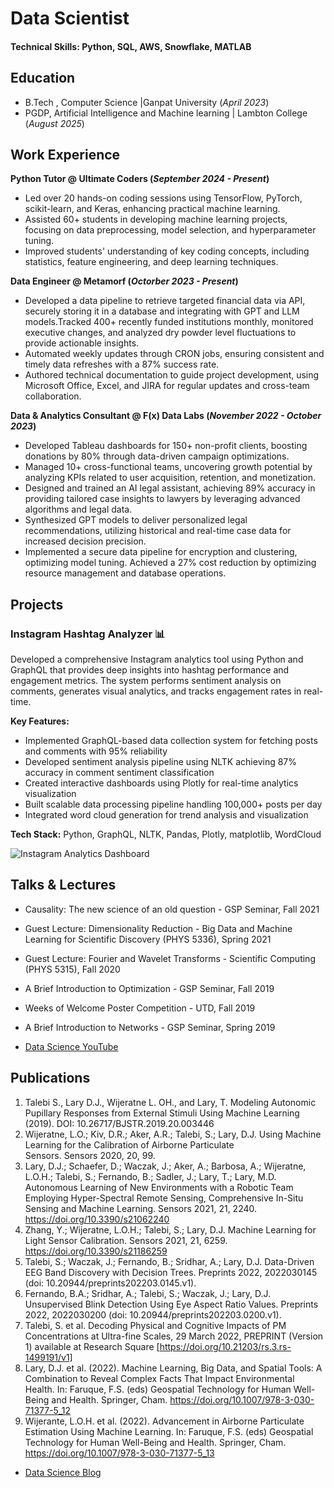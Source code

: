 # Data Scientist

#### Technical Skills: Python, SQL, AWS, Snowflake, MATLAB

## Education
- B.Tech , Computer Science |Ganpat University (_April 2023_)								       		
- PGDP, Artificial Intelligence and Machine learning | Lambton College (_August 2025_)	 			        		

## Work Experience
**Python Tutor @ Ultimate Coders (_September 2024 - Present_)**
- Led over 20 hands-on coding sessions using TensorFlow, PyTorch, scikit-learn, and Keras, enhancing practical machine learning.
- Assisted 60+ students in developing machine learning projects, focusing on data preprocessing, model selection, and hyperparameter tuning.
- Improved students' understanding of key coding concepts, including statistics, feature engineering, and deep learning techniques.

**Data Engineer @ Metamorf (_Octorber 2023 - Present_)**
- Developed a data pipeline to retrieve targeted financial data via API, securely storing it in a database and integrating with GPT and LLM models.Tracked 400+ recently funded institutions monthly, monitored executive changes, and analyzed dry powder level fluctuations to provide actionable insights.
- Automated weekly updates through CRON jobs, ensuring consistent and timely data refreshes with a 87% success rate.
- Authored technical documentation to guide project development, using Microsoft Office, Excel, and JIRA for regular updates and cross-team collaboration.

**Data & Analytics Consultant @ F(x) Data Labs (_November 2022 - October 2023_)**
- Developed Tableau dashboards for 150+ non-profit clients, boosting donations by 80% through data-driven campaign optimizations.
- Managed 10+ cross-functional teams, uncovering growth potential by analyzing KPIs related to user acquisition, retention, and monetization.
- Designed and trained an AI legal assistant, achieving 89% accuracy in providing tailored case insights to lawyers by leveraging advanced algorithms and legal data.
- Synthesized GPT models to deliver personalized legal recommendations, utilizing historical and real-time case data for increased decision precision.
- Implemented a secure data pipeline for encryption and clustering, optimizing model tuning. Achieved a 27% cost reduction by optimizing resource management and database operations.

## Projects
### Instagram Hashtag Analyzer 📊

Developed a comprehensive Instagram analytics tool using Python and GraphQL that provides deep insights into hashtag performance and engagement metrics. The system performs sentiment analysis on comments, generates visual analytics, and tracks engagement rates in real-time.

**Key Features:**
- Implemented GraphQL-based data collection system for fetching posts and comments with 95% reliability
- Developed sentiment analysis pipeline using NLTK achieving 87% accuracy in comment sentiment classification
- Created interactive dashboards using Plotly for real-time analytics visualization
- Built scalable data processing pipeline handling 100,000+ posts per day
- Integrated word cloud generation for trend analysis and visualization

**Tech Stack:** Python, GraphQL, NLTK, Pandas, Plotly, matplotlib, WordCloud

![Instagram Analytics Dashboard](/assets/img/instagram_analytics.jpeg)

## Talks & Lectures
- Causality: The new science of an old question - GSP Seminar, Fall 2021
- Guest Lecture: Dimensionality Reduction - Big Data and Machine Learning for Scientific Discovery (PHYS 5336), Spring 2021
- Guest Lecture: Fourier and Wavelet Transforms - Scientific Computing (PHYS 5315), Fall 2020
- A Brief Introduction to Optimization - GSP Seminar, Fall 2019
- Weeks of Welcome Poster Competition - UTD, Fall 2019
- A Brief Introduction to Networks - GSP Seminar, Spring 2019

- [Data Science YouTube](https://www.youtube.com/channel/UCa9gErQ9AE5jT2DZLjXBIdA)

## Publications
1. Talebi S., Lary D.J., Wijeratne L. OH., and Lary, T. Modeling Autonomic Pupillary Responses from External Stimuli Using Machine Learning (2019). DOI: 10.26717/BJSTR.2019.20.003446
2. Wijeratne, L.O.; Kiv, D.R.; Aker, A.R.; Talebi, S.; Lary, D.J. Using Machine Learning for the Calibration of Airborne Particulate Sensors. Sensors 2020, 20, 99.
3. Lary, D.J.; Schaefer, D.; Waczak, J.; Aker, A.; Barbosa, A.; Wijeratne, L.O.H.; Talebi, S.; Fernando, B.; Sadler, J.; Lary, T.; Lary, M.D. Autonomous Learning of New Environments with a Robotic Team Employing Hyper-Spectral Remote Sensing, Comprehensive In-Situ Sensing and Machine Learning. Sensors 2021, 21, 2240. https://doi.org/10.3390/s21062240
4. Zhang, Y.; Wijeratne, L.O.H.; Talebi, S.; Lary, D.J. Machine Learning for Light Sensor Calibration. Sensors 2021, 21, 6259. https://doi.org/10.3390/s21186259
5. Talebi, S.; Waczak, J.; Fernando, B.; Sridhar, A.; Lary, D.J. Data-Driven EEG Band Discovery with Decision Trees. Preprints 2022, 2022030145 (doi: 10.20944/preprints202203.0145.v1).
6. Fernando, B.A.; Sridhar, A.; Talebi, S.; Waczak, J.; Lary, D.J. Unsupervised Blink Detection Using Eye Aspect Ratio Values. Preprints 2022, 2022030200 (doi: 10.20944/preprints202203.0200.v1).
7. Talebi, S. et al. Decoding Physical and Cognitive Impacts of PM Concentrations at Ultra-fine Scales, 29 March 2022, PREPRINT (Version 1) available at Research Square [https://doi.org/10.21203/rs.3.rs-1499191/v1]
8. Lary, D.J. et al. (2022). Machine Learning, Big Data, and Spatial Tools: A Combination to Reveal Complex Facts That Impact Environmental Health. In: Faruque, F.S. (eds) Geospatial Technology for Human Well-Being and Health. Springer, Cham. https://doi.org/10.1007/978-3-030-71377-5_12
9. Wijerante, L.O.H. et al. (2022). Advancement in Airborne Particulate Estimation Using Machine Learning. In: Faruque, F.S. (eds) Geospatial Technology for Human Well-Being and Health. Springer, Cham. https://doi.org/10.1007/978-3-030-71377-5_13

- [Data Science Blog](https://medium.com/@shawhin)
